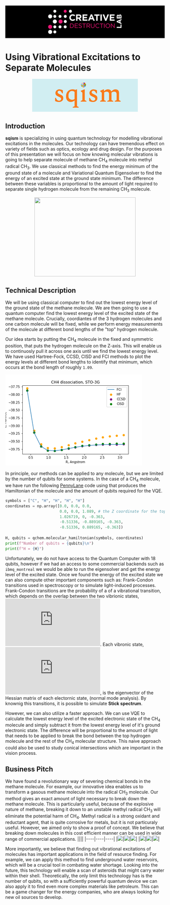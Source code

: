 ![CDL 2020 Cohort Project](../figures/CDL_logo.jpg)
# Using Vibrational Excitations to Separate Molecules


<p align="center"><img src="./resources/sqism_logo.png"</img></p>

## Introduction

<b>sqism</b> is specializing in using quantum technology for modelling vibrational excitations in the molecules. Our technology can have tremendous effect on variety of fields such as optics, ecology and drug design. For the purposes of this presentation we will focus on how knowing molecular vibrations is going to help separate  molecule of methane CH<sub>4</sub> molecule into methyl radical CH<sub>3</sub>. We use classical methods to find the energy minimum of the ground state of a molecule and Variational Quantum Eigensolver to find the energy of an excited state at the ground state minimum. The difference between these variables is proportional to the amount of light required to separate single hydrogen molecule from the remaining CH<sub>3</sub> molecule. 
<p align="center">
  <img height=250 width=320 src="https://lh3.googleusercontent.com/proxy/VR-QHyYQf8z2JKChe0SMfZuBj0BZBRDEQh1sOK8vPVJqGLBBKLVM0GIzGSHTvcvshWPO0chq3Jx1jABJ_LxownQAnJ7a6C-8QrSS">
 </p> 

## Technical Description

We will be using classical computer to find out the lowest energy level of the ground state of the methane molecule. We are then going to use a quantum computer find the lowest energy level of the excited state of the methane molecule. Crucially, coordiantes of the 3 hydrogen molecules and one carbon molecule will be fixed, while we perform energy measurements of the molecule at different bond lengths of the "top" hydrogen molecule. 

Our idea starts by putting the CH<sub>4</sub> molecule in the fixed and symmetric position, that puts the hydrogen molecule on the Z-axis. This will enable us to continuosly pull it across one axis until we find the lowest energy level. We have used Hartree-Fock, CCSD, CISD and FCI methods to plot the energy levels at different bond lengths to identify that minimum, which occurs at the bond length of roughly `1.09`.

<img src = "./business_proposal/ch4_dissociation.png"> </img>

In principle, our methods can be applied to any molecule, but we are limited by the number of qubits for some systems. In the case of a CH<sub>4</sub> molecule, we have run the following [PennyLane](https://pennylane.ai/) code using that produces the Hamiltonian of the molecule and the amount of qubits required for the VQE.

```py
symbols = ["C", "H", "H", "H", "H"]
coordinates = np.array([0.0, 0.0, 0.0, 
                        0.0, 0.0, 1.089, # the Z coordinate for the top hydrogen molecule determined from classical methods
                        1.026719, 0, -0.363, 
                        -0.51336, -0.889165, -0.363, 
                        -0.51336, 0.889165, -0.363])

H, qubits = qchem.molecular_hamiltonian(symbols, coordinates) 
print(f"Number of qubits = {qubits}\n")
print(f"H = {H}")
```

Unfortunately, we do not have access to the Quantum Computer with 18 qubits, however if we had an access to some commercial backends such as `ibmq_montreal` we would be able to run the eigensolver and get the energy level of the excited state. Once we found the energy of the excited state we can also compute other important components such as: Frank-Condon transitions used in spectroscopy or to simulate light-induced processes. 
Frank-Condon transitions are the probability of a of a vibrational transition, which depends on the overlap between the two vibrionic states, ![](https://latex.codecogs.com/gif.latex?P_%7B%5Cnu_1%20%5Cto%20%5Cnu_0%7D%20%3D%20%5Clangle%20%5Cnu_1%20%5Cmid%20%5Cboldsymbol%7B%5Cmu%7D%20%5Cmid%20%5Cnu_0%20%5Crangle). Each vibronic state, ![](https://latex.codecogs.com/gif.latex?%5Cmid%20%5Cnu_0%20%5Crangle), is the eigenvector of the Hessian matrix of each electornic state, (normal mode analysis). By knownig this transitions, it is possible to simulate **Stick spectrum**.
 
However, we can also utilize a faster approach. We can use VQE to calculate the lowest energy level of the excited electronic state of the CH<sub>4</sub> molecule and simply subtract it from the lowest energy level of it's ground electronic state. The difference will be proportional to the amount of light that needs to be applied to break the bond between the top hydrogen molecule and the rest of the CH<sub>4</sub> molecular structure. This naive approach could also be used to study conical intersections which are important in the vision process. 

## Business Pitch
We have found a revolutionary way of severing chemical bonds in the methane molecule. For example, our innovative idea enables us to transform a gasous methane molecule into the radical CH<sub>3</sub> molecule. Our method gives an exact amount of light necessary to break down the methane molecule. This is particularly useful, because of the explosive nature of methane, breaking it down to an unstable methyl radical CH<sub>3</sub> will eliminate the potential harm of CH<sub>4</sub>. Methyl radical is a strong oxidant and reductant agent, that is quite corrosive for metals, but it is not particuraly useful. However, we aimed only to show a proof of concept. We believe that breaking down molecules in this cost efficient manner can be used in wide range of commercial applications. 
||||
|----|----|----|
|<img src="https://upload.wikimedia.org/wikipedia/commons/0/0e/Symmetrical_stretching.gif"></img>|<img src="https://upload.wikimedia.org/wikipedia/commons/0/0c/Asymmetrical_stretching.gif"></img>|<img src="https://upload.wikimedia.org/wikipedia/commons/6/60/Scissoring.gif"></img>|
|<img src="https://upload.wikimedia.org/wikipedia/commons/1/14/Modo_rotacao.gif"></img>|<img src="https://upload.wikimedia.org/wikipedia/commons/8/84/Wagging.gif"></img>|<img src="https://upload.wikimedia.org/wikipedia/commons/4/40/Twisting.gif"></img>|

More importantly, we believe that finding out vibrational excitations of molecules has important applications in the field of resource finding. For example, we can apply this method to find underground water reservoirs, which will be a crucial tool in combating water shortage. Looking into the future, this technology will enable a scan of asteroids that might carry water within their shell. Theoretically, the only limit this technology has is the number of qubits, so with a sufficiently powerful quantum device we can also apply it to find even more complex materials like petroleum. This can be a game changer for the energy companies, who are always looking for new oil sources to develop.  

